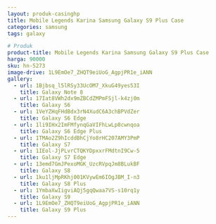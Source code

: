 ```yaml
---
layout: produk-casinghp
title: Mobile Legends Karina Samsung Galaxy S9 Plus Case
categories: samsung
tags: galaxy

# Produk
product-title: Mobile Legends Karina Samsung Galaxy S9 Plus Case
harga: 90000
sku: hn-5273
image-drive: 1L9EmOe7_ZHQT9eiUoG_AgpjPR1e_iANN
gallery:
  - url: 1Bjbsq_l5lRSy33UcOM7_XkuG49yes53I
    title: Galaxy Note 8
  - url: 17Iat8VWh2dx9mZBCdZMPmFSjl-k4zj0m
    title: Galaxy S6
  - url: 1VeYZHqFHdBdx3rN4XudC6A3chBPVdZer
    title: Galaxy S6 Edge
  - url: 1li9IHx2ImFMfynqGaVIFhLwLp8cwnqoa
    title: Galaxy S6 Edge Plus
  - url: 1TMAo2Z9hIcddBhCjYo8rHC207AMY3PmP
    title: Galaxy S7
  - url: 1IEol-JjPLvrCTQKYDpxxrFMdtnI9Cw-5
    title: Galaxy S7 Edge
  - url: 13emd7GmJPexoMGK_UzcRVpqJm8BLukBF
    title: Galaxy S8
  - url: 1ku1ljMpRKhj001KVywEm6IOgJBM_I-n3
    title: Galaxy S8 Plus
  - url: 1YmbaXwIigviAQj5gqQwaa7VS-s10rq1y
    title: Galaxy S9
  - url: 1L9EmOe7_ZHQT9eiUoG_AgpjPR1e_iANN
    title: Galaxy S9 Plus
---
```

